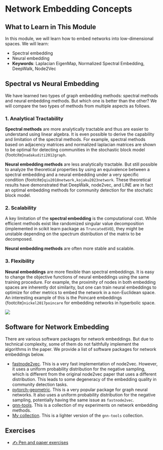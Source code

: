 # Network Embedding Concepts

## What to Learn in This Module

In this module, we will learn how to embed networks into low-dimensional spaces. We will learn:
- Spectral embedding
- Neural embedding
- **Keywords**: Laplacian EigenMap, Normalized Spectral Embedding, DeepWalk, Node2Vec

## Spectral vs Neural Embedding

We have learned two types of graph embedding methods: spectral methods and neural embedding methods. But which one is better than the other? We will compare the two types of methods from multiple aspects as follows.

### 1. Analytical Tractability

**Spectral methods** are more analytically tractable and thus are easier to understand using linear algebra. It is even possible to derive the capability and limitation of the spectral methods. For example, spectral methods based on adjacency matrices and normalized laplacian matrices are shown to be optimal for detecting communities in the stochastic block model {footcite}`nadakuditi2012graph`. 

**Neural embedding methods** are less analytically tractable. But still possible to analyze the theoretical properties by using an equivalence between a spectral embedding and a neural embedding under a very specific condition {footcite}`qiu2018network,kojaku2023network`. These theoretical results have demonstrated that DeepWalk, node2vec, and LINE are in fact an optimal embedding methods for community detection for the stochatic block model.

### 2. Scalability

A key limitation of the **spectral embedding** is the computational cost. While efficient methods exist like randomized singular value decomposition (implemented in scikit learn package as `TruncatedSVD`), they might be unstable depending on the spectrum distribution of the matrix to be decomposed. 

**Neural embedding methods** are often more stable and scalable.

### 3. Flexibility

**Neural embeddings** are more flexible than spectral embeddings. It is easy to change the objective functions of neural embeddings using the same training procedure. For example, the proximity of nodes in both embedding spaces are inherently dot similarity, but one can train neural embeddings to optimize for other metrics to embed the network in a non-Euclidean space. An interesting example of this is the Poincaré embeddings {footcite}`nickel2017poincare` for embedding networks in hyperbolic space.

![](https://pbs.twimg.com/media/DUUj0sxU8AACV50.jpg)

## Software for Network Embedding

There are various software packages for network embeddings. But due to technical complexity, some of them do not faithfully implement the algorithms in the paper. We provide a list of software packages for network embeddings below.

- [fastnode2vec](https://github.com/louisabraham/fastnode2vec). This is a very fast implementation of node2vec. However, it uses a uniform probability distribution for the negative sampling, which is different from the original node2vec paper that uses a different distribution. This leads to some degeneracy of the embedding quality in community detection tasks.
- [pytorch-geometric](https://github.com/pyg-team/pytorch_geometric). This is a very popular package for graph neural networks. It also uses a uniform probability distribution for the negative sampling, potentially having the same issue as `fastnode2vec`.
- [gnn-tools](https://github.com/skojaku/gnn-tools). This is a collection of my experiments on network embedding methods.
- [My collection](https://github.com/skojaku/graphvec). This is a lighter version of the `gnn-tools` collection.

## Exercises

- [✍️ Pen and paper exercises](pen-and-paper/exercise.pdf)